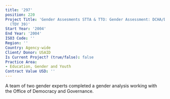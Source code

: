 ```yaml
---
title: '297'
position: 220
Project Title: 'Gender Assesments STTA & TTO: Gender Assessment: DCHA/DG Strategy
  (TDY 39)'
Start Year: '2004'
End Year: '2004'
ISO3 Code: ''
Region: ''
Country: Agency-wide
Client/ Donor: USAID
Is Current Project? (true/false): false
Practice Area:
- Education, Gender and Youth
Contract Value USD: ''
---
```


A team of two gender experts completed a gender analysis working with the Office of Democracy and Governance.